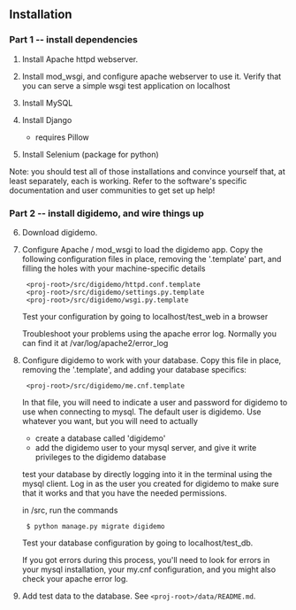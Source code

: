 ## Installation

### Part 1 -- install dependencies
1. Install Apache httpd webserver.

2. Install mod\_wsgi, and configure apache webserver to use it.  Verify that
	you can serve a simple wsgi test application on localhost

3. Install MySQL

4. Install Django
	- requires Pillow 

5. Install Selenium (package for python)

Note: you should test all of those installations and convince yourself that,
at least separately, each is working.  Refer to the software's specific
documentation and user communities to get set up help!


### Part 2 -- install digidemo, and wire things up
6. Download digidemo.

7. Configure Apache / mod\_wsgi to load the digidemo app.  Copy the following 
	configuration files in place, removing the '.template' part, and filling 
	the holes with your machine-specific details

		<proj-root>/src/digidemo/httpd.conf.template
		<proj-root>/src/digidemo/settings.py.template
		<proj-root>/src/digidemo/wsgi.py.template

	Test your configuration by going to localhost/test_web in a browser

	Troubleshoot your problems using the apache error log. Normally you can 
	find it at /var/log/apache2/error_log

8. Configure digidemo to work with your database.  Copy this file in place, 
	removing the '.template', and adding your database specifics:

		<proj-root>/src/digidemo/me.cnf.template

	In that file, you will need to indicate a user and password for digidemo
	to use when connecting to mysql.  The default user is digidemo.  Use
	whatever you want, but you will need to actually 

	- create a database called 'digidemo'
	- add the digidemo user to your mysql server, and give it write 
		privileges to the digidemo database

	test your database by directly logging into it in the terminal using
	the mysql client.  Log in as the user you created for digidemo to make
	sure that it works and that you have the needed permissions. 

	in <proj-root>/src, run the commands 
		
		$ python manage.py migrate digidemo
	
	Test your database configuration by going to localhost/test_db.
	
	If you got errors during this process, you'll need to look for errors in
	your mysql installation, your my.cnf configuration, and you might also
	check your apache error log.

9. Add test data to the database.  See `<proj-root>/data/README.md`.

